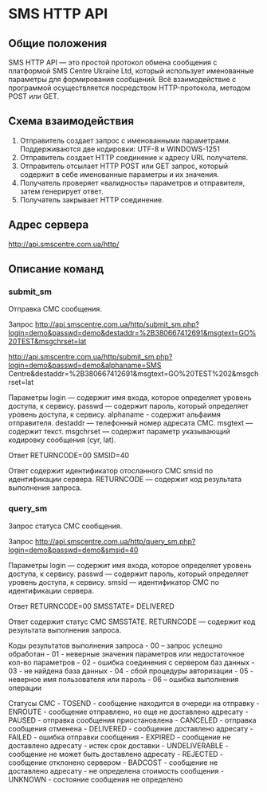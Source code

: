 
# SMS HTTP API

## Общие положения
SMS HTTP API — это простой протокол обмена сообщения с платформой SMS Centre Ukraine Ltd, который использует именованные параметры для формирования сообщений. Всё взаимодействие с программой осуществляется посредством HTTP-протокола, методом POST или GET.


## Схема взаимодействия
1. Отправитель создает запрос с именованными параметрами.
Поддерживаются две кодировки: UTF-8 и WINDOWS-1251
2. Отправитель создает HTTP соединение к адресу URL получателя.
3. Отправитель отсылает HTTP POST или GET запрос, который содержит в себе именованные параметры и их значения.
4. Получатель проверяет «валидность» параметров и отправителя, затем генерирует
ответ.
5. Получатель закрывает HTTP соединение.


## Адрес сервера
http://api.smscentre.com.ua/http/


## Описание команд

### submit_sm
Отправка СМС сообщения.

Запрос
http://api.smscentre.com.ua/http/submit_sm.php?login=demo&passwd=demo&destaddr=%2B380667412691&msgtext=GO%20TEST&msgchrset=lat

http://api.smscentre.com.ua/http/submit_sm.php?login=demo&passwd=demo&alphaname=SMS Centre&destaddr=%2B380667412691&msgtext=GO%20TEST%202&msgchrset=lat

Параметры
login — содержит имя входа, которое определяет уровень доступа, к сервису.
passwd — содержит пароль, который определяет уровень доступа, к сервису.
alphaname - содержит альфаимя отправителя.
destaddr — телефонный номер адресата СМС.
msgtext — содержит текст.
msgchrset — содержит параметр указывающий кодировку сообщения (cyr, lat).

Ответ
RETURNCODE=00
SMSID=40

Ответ содержит идентификатор отосланного СМС smsid по идентификации сервера.
RETURNCODE — содержит код результата выполнения запроса.

### query_sm
Запрос статуса СМС сообщения.

Запрос
http://api.smscentre.com.ua/http/query_sm.php?login=demo&passwd=demo&smsid=40

Параметры
login — содержит имя входа, которое определяет уровень доступа, к сервису.
passwd — содержит пароль, который определяет уровень доступа, к сервису.
smsid — идентификатор СМС по идентификации сервера.

Ответ
RETURNCODE=00
SMSSTATE= DELIVERED

Ответ содержит статус СМС SMSSTATE.
RETURNCODE — содержит код результата выполнения запроса.

Коды результатов выполнения запроса
     - 00 – запрос успешно обработан
     - 01 - неверные значения параметров или недостаточное кол-во параметров
     - 02 - ошибка соединения с сервером баз данных
     - 03 - не найдена база данных
     - 04 - сбой процедуры авторизации
     - 05 - неверное имя пользователя или пароль
     - 06 – ошибка выполнения операции

Статусы СМС
     - TOSEND - сообщение находится в очереди на отправку
     - ENROUTE - сообщение отправлено, но еще не доставлено адресату
     - PAUSED - отправка сообщения приостановлена
     - CANCELED - отправка сообщения отменена
     - DELIVERED - сообщение доставлено адресату
     - FAILED - ошибка отправки сообщения
     - EXPIRED - сообщение не доставлено адресату - истек срок доставки
     - UNDELIVERABLE - сообщение не может быть доставлено адресату
     - REJECTED - сообщение отклонено сервером
     - BADCOST - сообщение не доставлено адресату - не определена стоимость сообщения
     - UNKNOWN - состояние сообщения не определено

